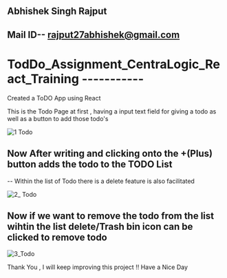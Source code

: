 ## Abhishek Singh Rajput
## Mail ID-- rajput27abhishek@gmail.com

# TodDo_Assignment_CentraLogic_React_Training -----------
Created  a ToDO App using React 

This is the Todo Page at first , having a input text field for giving a todo as well as 
a button to add those todo's 

![1 Todo](https://github.com/Abhi1086/TodDo_Assignment_CentraLogic/assets/88306369/5c7f1615-0696-4b17-b0d8-a5f6b5730c04)



## Now After writing and clicking onto the +(Plus) button adds the todo to the TODO List 

-- Within the list of Todo there is a delete feature is also facilitated 

![2_ Todo](https://github.com/Abhi1086/TodDo_Assignment_CentraLogic/assets/88306369/cfba27a5-0c29-49bf-9de9-9d73da2d3239)


## Now if we want to remove the todo from the list wihtin the list delete/Trash bin icon can be clicked to remove todo 

![3_Todo](https://github.com/Abhi1086/TodDo_Assignment_CentraLogic/assets/88306369/1ecd8783-f9b4-446c-ae57-d6de6a01a44d)


Thank You , I will keep improving this project !!
Have a Nice Day

